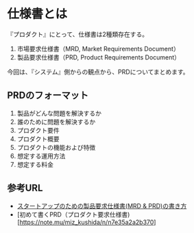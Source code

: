 # 仕様書とは

『プロダクト』にとって、仕様書は2種類存在する。
1. 市場要求仕様書（MRD, Market Requirements Document）
2. 製品要求仕様書（PRD, Product Requirements Document）

今回は、『システム』側からの観点から、PRDについてまとめます。

## PRDのフォーマット
1. 製品がどんな問題を解決するか
2. 誰のために問題を解決するか
3. プロダクト要件
4. プロダクト概要
5. プロダクトの機能および特徴
6. 想定する運用方法
7. 想定する料金




## 参考URL
- [スタートアップのための製品要求仕様書(MRD & PRD)の書き方](https://medium.com/@hirokishimada_80077/%E3%82%B9%E3%82%BF%E3%83%BC%E3%83%88%E3%82%A2%E3%83%83%E3%83%97%E3%81%AE%E3%81%9F%E3%82%81%E3%81%AE%E8%A3%BD%E5%93%81%E8%A6%81%E6%B1%82%E4%BB%95%E6%A7%98%E6%9B%B8-mrd-prd-%E3%81%AE%E6%9B%B8%E3%81%8D%E6%96%B9-d5088d795ba5)
- [初めて書くPRD（プロダクト要求仕様書)[https://note.mu/miz_kushida/n/n7e35a2a2b370]
